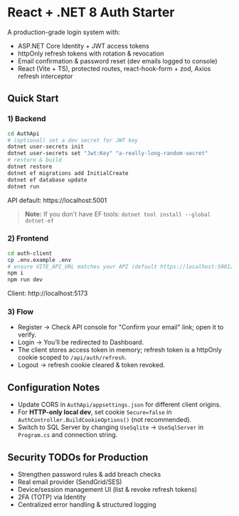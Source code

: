 # React + .NET 8 Auth Starter

A production-grade login system with:
- ASP.NET Core Identity + JWT access tokens
- httpOnly refresh tokens with rotation & revocation
- Email confirmation & password reset (dev emails logged to console)
- React (Vite + TS), protected routes, react-hook-form + zod, Axios refresh interceptor

## Quick Start

### 1) Backend
```bash
cd AuthApi
# (optional) set a dev secret for JWT key
dotnet user-secrets init
dotnet user-secrets set "Jwt:Key" "a-really-long-random-secret"
# restore & build
dotnet restore
dotnet ef migrations add InitialCreate
dotnet ef database update
dotnet run
```
API default: https://localhost:5001

> **Note:** If you don't have EF tools: `dotnet tool install --global dotnet-ef`

### 2) Frontend
```bash
cd auth-client
cp .env.example .env
# ensure VITE_API_URL matches your API (default https://localhost:5001/api)
npm i
npm run dev
```
Client: http://localhost:5173

### 3) Flow
- Register → Check API console for "Confirm your email" link; open it to verify.
- Login → You’ll be redirected to Dashboard.
- The client stores access token in memory; refresh token is a httpOnly cookie scoped to `/api/auth/refresh`.
- Logout → refresh cookie cleared & token revoked.

## Configuration Notes
- Update CORS in `AuthApi/appsettings.json` for different client origins.
- For **HTTP-only local dev**, set cookie `Secure=false` in `AuthController.BuildCookieOptions()` (not recommended).
- Switch to SQL Server by changing `UseSqlite` → `UseSqlServer` in `Program.cs` and connection string.

## Security TODOs for Production
- Strengthen password rules & add breach checks
- Real email provider (SendGrid/SES)
- Device/session management UI (list & revoke refresh tokens)
- 2FA (TOTP) via Identity
- Centralized error handling & structured logging
